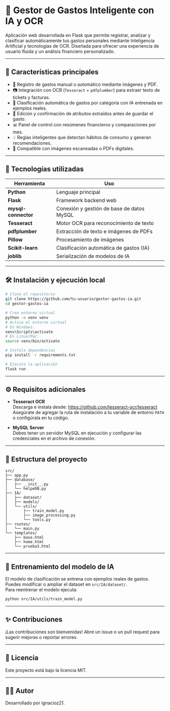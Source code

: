 # 💸 Gestor de Gastos Inteligente con IA y OCR

Aplicación web desarrollada en Flask que permite registrar, analizar y clasificar automáticamente tus gastos personales mediante Inteligencia Artificial y tecnologías de OCR. Diseñada para ofrecer una experiencia de usuario fluida y un análisis financiero personalizado.

---

## 🧠 Características principales

- 📝 Registro de gastos manual o automático mediante imágenes y PDF.
- 📷 Integración con OCR (`Tesseract` + `pdfplumber`) para extraer texto de tickets y facturas.
- 🤖 Clasificación automática de gastos por categoría con IA entrenada en ejemplos reales.
- 🧾 Edición y confirmación de atributos extraídos antes de guardar el gasto.
- 📊 Panel de control con resúmenes financieros y comparaciones por mes.
- 💡 Reglas inteligentes que detectan hábitos de consumo y generan recomendaciones.
- 🧾 Compatible con imágenes escaneadas o PDFs digitales.

---

## 🚀 Tecnologías utilizadas

| Herramienta         | Uso                                         |
|---------------------|---------------------------------------------|
| **Python**          | Lenguaje principal                          |
| **Flask**           | Framework backend web                       |
| **mysql-connector** | Conexión y gestión de base de datos MySQL   |
| **Tesseract**       | Motor OCR para reconocimiento de texto      |
| **pdfplumber**      | Extracción de texto e imágenes de PDFs      |
| **Pillow**          | Procesamiento de imágenes                   |
| **Scikit-learn**    | Clasificación automática de gastos (IA)     |
| **joblib**          | Serialización de modelos de IA              |

---

## 🛠️ Instalación y ejecución local

```bash
# Clona el repositorio
git clone https://github.com/tu-usuario/gestor-gastos-ia.git
cd gestor-gastos-ia

# Crea entorno virtual
python -m venv venv
# Activa el entorno virtual
# En Windows:
venv\Scripts\activate
# En Linux/Mac:
source venv/bin/activate

# Instala dependencias
pip install -r requirements.txt

# Ejecuta la aplicación
flask run
```

---

## ⚙️ Requisitos adicionales

- **Tesseract OCR**  
  Descarga e instala desde: https://github.com/tesseract-ocr/tesseract  
  Asegúrate de agregar la ruta de instalación a tu variable de entorno `PATH` o configúrala en tu código.

- **MySQL Server**  
  Debes tener un servidor MySQL en ejecución y configurar las credenciales en el archivo de conexión.

---

## 📂 Estructura del proyecto

```
src/
├── app.py
├── database/
│   ├── __init__.py
│   └── helpeDB.py
├── IA/
│   ├── dataset/
│   ├── models/
│   └── utils/
│       ├── train_model.py
│       ├── image_processing.py
│       └── tools.py
├── routes/
│   └── main.py
└── templates/
    ├── base.html
    ├── home.html
    └── prueba3.html
```

---

## 🧪 Entrenamiento del modelo de IA

El modelo de clasificación se entrena con ejemplos reales de gastos. Puedes modificar o ampliar el dataset en `src/IA/dataset/`.  
Para reentrenar el modelo ejecuta:

```bash
python src/IA/utils/train_model.py
```

---

## ✨ Contribuciones

¡Las contribuciones son bienvenidas! Abre un issue o un pull request para sugerir mejoras o reportar errores.

---

## 📄 Licencia

Este proyecto está bajo la licencia MIT.

---

## 🙋‍♂️ Autor

Desarrollado por ignacioz21.
